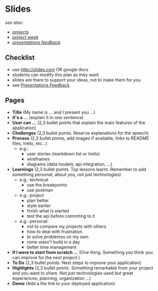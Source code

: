 # Slides

*see also:*
- *[projects](./projects.md)*
- *[project week](./project-week.md)*
- *[presentations feedback](./presentations-feedback.md)*


## Checklist
- use http://slides.com OR google docs
- students can modify this plan as they want
- slides are there to support your ideas, not to make them for you
- see [Presentations Feedback](./presentations-feedback.md)

## Pages
- **Title** (My name is ... and I present you ...)
- **It's a ...** (explain it in one sentence)
- **User can ...** (2,3 bullet points that explain the main features of the application)
- **Challenges** (2,3 bullet points. Reserve explanations for the speech)
- **Process** (2,3 bullet points, add images if available, links to README files, trello, etc...)
  - e.g.:
    - user stories (markdown list or trello)
    - wireframes
    - diagrams (data models, api integration, ...)
- **Learnings** (2,3 bullet points. Top lessons learnt. Remember to add something personal, about you, not just technologies)
  - e.g.: technical
    - use the breakpoints
    - use postman
  - e.g.: project
    - plan better
    - style earlier
    - finish what is started
    - test the api before commiting to it
  - e.g.: personal:
    - not to compare my projects with others
    - how to deal with frustration
    - to solve problemss on my own
    - rome wasn't build in a day
    - better time management
- **If I were to start from scratch ...** (One thing. Something you think you can improve for the next project.)
- **To Do** (2,3 bullet points. Next steps to improve your application)
- **Highlights** (2,3 bullet points. Something remarkable from your project and you want to share. Not just technologies used but great experiences, planning, organization ...)
- **Demo** (Add a the link to your deployed application)
